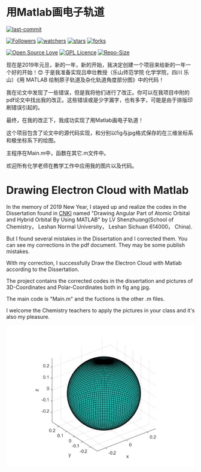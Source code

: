 # 用Matlab画电子轨道

[![last-commit](https://img.shields.io/github/last-commit/HollowMan6/Drawing-Electron-Cloud-with-Matlab)](../../graphs/commit-activity)

[![Followers](https://img.shields.io/github/followers/HollowMan6?style=social)](https://github.com/HollowMan6?tab=followers)
[![watchers](https://img.shields.io/github/watchers/HollowMan6/Drawing-Electron-Cloud-with-Matlab?style=social)](../../watchers)
[![stars](https://img.shields.io/github/stars/HollowMan6/Drawing-Electron-Cloud-with-Matlab?style=social)](../../stargazers)
[![forks](https://img.shields.io/github/forks/HollowMan6/Drawing-Electron-Cloud-with-Matlab?style=social)](../../network/members)

[![Open Source Love](https://img.shields.io/badge/-%E2%9D%A4%20Open%20Source-Green?style=flat-square&logo=Github&logoColor=white&link=https://hollowman6.github.io/fund.html)](https://hollowman6.github.io/fund.html)
[![GPL Licence](https://img.shields.io/badge/license-GPL-blue)](https://opensource.org/licenses/GPL-3.0/)
[![Repo-Size](https://img.shields.io/github/repo-size/HollowMan6/Drawing-Electron-Cloud-with-Matlab.svg)](../../archive/master.zip)

现在是2019年元旦，新的一年，新的开始，我决定创建一个项目来给新的一年一个好的开始！😊 于是我准备实现吕申壮教授（乐山师范学院 化学学院，四川 乐山）《用 MATLAB 绘制原子轨道及杂化轨道角度部分图》中的代码！

我在论文中发现了一些错误，但是我将他们进行了改正。你可以在我项目中附的pdf论文中找出我的改正。这些错误或是少字漏字，也有多字，可能是由于排版印刷错误引起的。

最终，在我的改正下，我成功实现了用Matlab画电子轨道！

这个项目包含了论文中的源代码实现，和分别以fig与jpg格式保存的在三维坐标系和极坐标系下的绘图。

主程序在Main.m中，函数在其它.m文件中。

欢迎所有化学老师在教学工作中应用我的图片以及代码。

# Drawing Electron Cloud with Matlab

In the memory of 2019 New Year, I stayed up and realize the codes in the Dissertation found in [CNKI](http://www.cnki.net) named "Drawing Angular Part of Atomic Orbital and Hybrid Orbital By Using MATLAB" by LV Shenzhuɑnɡ(School of Chemistry， Leshan Normal University， Leshan Sichuan 614000， China).

But I found several mistakes in the Dissertation and I corrected them. You can see my corrections in the pdf document. They may be some publish mistakes.

With my correction, I successfully Draw the Electron Cloud with Matlab according to the Dissertation.

The project contains the corrected codes in the dissertation and pictures of 3D-Coordinates and Polar-Coordinates both in fig ang jpg.

The main code is "Main.m" and the fuctions is the other .m files.

I welcome the Chemistry teachers to apply the pictures in your class and it's also my pleasure.

![](jpg/3D-Coordinates/Ys.jpg)